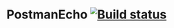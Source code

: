 # PostmanEcho [![Build status](https://ci.appveyor.com/api/projects/status/rq3inpvy1mb2je1u/branch/main?svg=true)](https://ci.appveyor.com/project/VK86RUS/postmanecho/branch/main)

